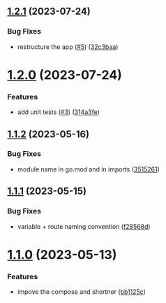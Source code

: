 ## [1.2.1](https://github.com/Pradumnasaraf/Shortify/compare/v1.2.0...v1.2.1) (2023-07-24)


### Bug Fixes

* restructure the app ([#5](https://github.com/Pradumnasaraf/Shortify/issues/5)) ([32c3baa](https://github.com/Pradumnasaraf/Shortify/commit/32c3baac72ae2088a1ce713cedc7f8c5911dbeb1))



# [1.2.0](https://github.com/Pradumnasaraf/Shortify/compare/v1.1.2...v1.2.0) (2023-07-24)


### Features

* add unit tests ([#3](https://github.com/Pradumnasaraf/Shortify/issues/3)) ([314a3fe](https://github.com/Pradumnasaraf/Shortify/commit/314a3fe3a8564b380d3ff51c5fef1ce330a7d14b))



## [1.1.2](https://github.com/Pradumnasaraf/Shortify/compare/v1.1.1...v1.1.2) (2023-05-16)


### Bug Fixes

* module name in go.mod and in imports ([3515261](https://github.com/Pradumnasaraf/Shortify/commit/3515261233d70914b0e47c43bf1df54cc7bcad3e))



## [1.1.1](https://github.com/Pradumnasaraf/Shortify/compare/v1.1.0...v1.1.1) (2023-05-15)


### Bug Fixes

* variable + route naming convention ([f28568d](https://github.com/Pradumnasaraf/Shortify/commit/f28568dbbfea3dd58601a0a509731835824da733))



# [1.1.0](https://github.com/Pradumnasaraf/Shortify/compare/bb1125c72890f45b97c0cb7c5bd6ddcc69eb3e6a...v1.1.0) (2023-05-13)


### Features

* impove the compose and shortner ([bb1125c](https://github.com/Pradumnasaraf/Shortify/commit/bb1125c72890f45b97c0cb7c5bd6ddcc69eb3e6a))



